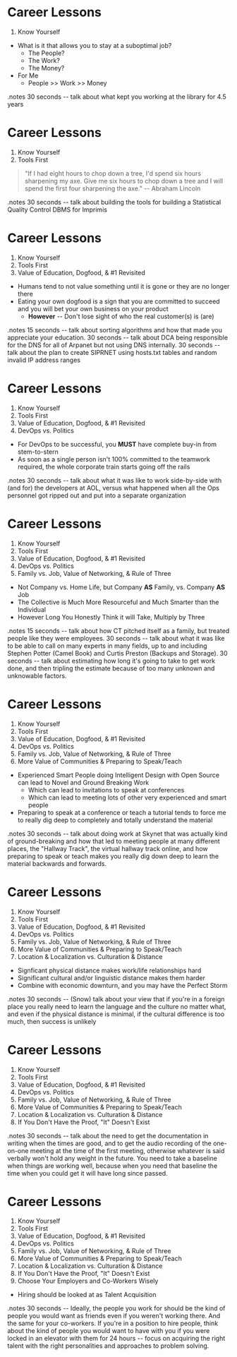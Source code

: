 # Career Lessons

1. Know Yourself

* What is it that allows you to stay at a suboptimal job?
    + The People?
    + The Work?
    + The Money?
* For Me
    + People >> Work >> Money

.notes 30 seconds -- talk about what kept you working at the library for
4.5 years

# Career Lessons

1. Know Yourself
1. Tools First

> "If I had eight hours to chop down a tree, I'd spend six hours
> sharpening my axe.  Give me six hours to chop down a tree and I
> will spend the first four sharpening the axe." -- Abraham Lincoln

.notes 30 seconds -- talk about building the tools for building a
Statistical Quality Control DBMS for Imprimis

# Career Lessons

1. Know Yourself
1. Tools First
1. Value of Education, Dogfood, & #1 Revisited

* Humans tend to not value something until it is gone or they are no longer there 
* Eating your own dogfood is a sign that you are committed to succeed and you will bet your own business on your product
    + __However__ -- Don't lose sight of who the real customer(s) is (are)

.notes 15 seconds -- talk about sorting algorithms and how that made you
appreciate your education.  30 seconds -- talk about DCA being responsible
for the DNS for all of Arpanet but not using DNS internally.  30 seconds --
talk about the plan to create SIPRNET using hosts.txt tables and random
invalid IP address ranges

# Career Lessons

1. Know Yourself
1. Tools First
1. Value of Education, Dogfood, & #1 Revisited
1. DevOps vs. Politics

* For DevOps to be successful, you __MUST__ have complete buy-in from stem-to-stern
* As soon as a single person isn't 100% committed to the teamwork required, the whole corporate train starts going off the rails

.notes 30 seconds -- talk about what it was like to work side-by-side with (and
for) the developers at AOL, versus what happened when all the Ops personnel
got ripped out and put into a separate organization

# Career Lessons

1. Know Yourself
1. Tools First
1. Value of Education, Dogfood, & #1 Revisited
1. DevOps vs. Politics
1. Family vs. Job, Value of Networking, & Rule of Three

* Not Company vs. Home Life, but Company __AS__ Family, vs. Company __AS__ Job
* The Collective is Much More Resourceful and Much Smarter than the Individual
* However Long You Honestly Think it will Take, Multiply by Three

.notes 15 seconds -- talk about how CT pitched itself as a family, but
treated people like they were employees.  30 seconds -- talk about what it
was like to be able to call on many experts in many fields, up to and
including Stephen Potter (Camel Book) and Curtis Preston (Backups and
Storage).  30 seconds -- talk about estimating how long it's going to take
to get work done, and then tripling the estimate because of too many
unknown and unknowable factors.

# Career Lessons

1. Know Yourself
1. Tools First
1. Value of Education, Dogfood, & #1 Revisited
1. DevOps vs. Politics
1. Family vs. Job, Value of Networking, & Rule of Three
1. More Value of Communities & Preparing to Speak/Teach

* Experienced Smart People doing Intelligent Design with Open Source can lead to Novel and Ground Breaking Work
    + Which can lead to invitations to speak at conferences
	- Which can lead to meeting lots of other very experienced and smart people
* Preparing to speak at a conference or teach a tutorial tends to force me to really dig deep to completely and totally understand the material

.notes 30 seconds -- talk about doing work at Skynet that was actually
kind of ground-breaking and how that led to meeting people at many
different places, the "Hallway Track", the virtual hallway track online,
and how preparing to speak or teach makes you really dig down deep to
learn the material backwards and forwards.

# Career Lessons

1. Know Yourself
1. Tools First
1. Value of Education, Dogfood, & #1 Revisited
1. DevOps vs. Politics
1. Family vs. Job, Value of Networking, & Rule of Three
1. More Value of Communities & Preparing to Speak/Teach
1. Location & Localization vs. Culturation & Distance

* Signficant physical distance makes work/life relationships hard
* Significant cultural and/or linguistic distance makes them harder
* Combine with economic downturn, and you may have the Perfect Storm

.notes 30 seconds -- (Snow) talk about your view that if you're in a foreign
place you really need to learn the language and the culture no matter what, 
and even if the physical distance is minimal, if the cultural difference is
too much, then success is unlikely

# Career Lessons

1. Know Yourself
1. Tools First
1. Value of Education, Dogfood, & #1 Revisited
1. DevOps vs. Politics
1. Family vs. Job, Value of Networking, & Rule of Three
1. More Value of Communities & Preparing to Speak/Teach
1. Location & Localization vs. Culturation & Distance
1. If You Don't Have the Proof, "It" Doesn't Exist

.notes 30 seconds -- talk about the need to get the documentation in
writing when the times are good, and to get the audio recording of the
one-on-one meeting at the time of the first meeting, otherwise whatever is
said verbally won't hold any weight in the future.  You need to take a
baseline when things are working well, because when you need that baseline
the time when you could get it will have long since passed.

# Career Lessons

1. Know Yourself
1. Tools First
1. Value of Education, Dogfood, & #1 Revisited
1. DevOps vs. Politics
1. Family vs. Job, Value of Networking, & Rule of Three
1. More Value of Communities & Preparing to Speak/Teach
1. Location & Localization vs. Culturation & Distance
1. If You Don't Have the Proof, "It" Doesn't Exist
1. Choose Your Employers and Co-Workers Wisely

* Hiring should be looked at as Talent Acquisition

.notes 30 seconds -- Ideally, the people you work for should be the kind
of people you would want as friends even if you weren't working there.  And
the same for your co-workers.  If you're in a position to hire people, think
about the kind of people you would want to have with you if you were locked
in an elevator with them for 24 hours -- focus on acquiring the right talent
with the right personalities and approaches to problem solving.
